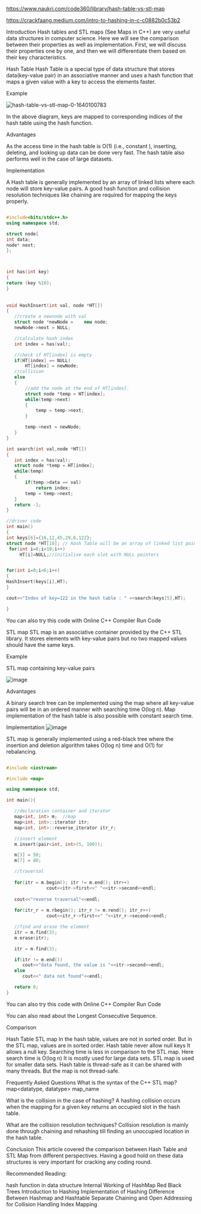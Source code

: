 https://www.naukri.com/code360/library/hash-table-vs-stl-map

https://crackfaang.medium.com/intro-to-hashing-in-c-c0882b0c53b2

Introduction
Hash tables and STL maps (See Maps in C++) are very useful data structures in computer science. Here we will see the comparison between their properties as well as implementation. First, we will discuss their properties one by one, and then we will differentiate them based on their key characteristics.

 

Hash Table
Hash Table is a special type of data structure that stores data(key-value pair) in an associative manner and uses a hash function that maps a given value with a key to access the elements faster. 

 

Example

 ![hash-table-vs-stl-map-0-1640100783](https://github.com/user-attachments/assets/ed52f021-3250-42ce-8926-e04b62aae084)


In the above diagram, keys are mapped to corresponding indices of the hash table using the hash function.

 

Advantages 

As the access time in the hash table is O(1) (i.e., constant  ), inserting, deleting, and looking up data can be done very fast.
The hash table also performs well in the case of large datasets.
 

Implementation

A Hash table is generally implemented by an array of linked lists where each node will store key-value pairs. A good hash function and collision resolution techniques like chaining are required for mapping the keys properly. 

 ```cpp

#include<bits/stdc++.h>
using namespace std;

struct node{
int data;
node* next;
};



int has(int key)
{
 return (key %10);
}  
    
    
 void HashInsert(int val, node *HT[])
{
    //create a newnode with val
    struct node *newNode =    new node;                      
    newNode->next = NULL;

    //calculate hash index
    int index = has(val);

    //check if HT[index] is empty
    if(HT[index] == NULL)
        HT[index] = newNode;
    //collision
    else
    {
        //add the node at the end of HT[index].
        struct node *temp = HT[index];
        while(temp->next)
        {
            temp = temp->next;
        }

        temp->next = newNode;
    }
}

 int search(int val,node *HT[])
{
    int index = has(val);
    struct node *temp = HT[index];
    while(temp)
    {
        if(temp->data == val)
            return index;
        temp = temp->next;
    }
    return -1;
}

//driver code
int main()
{
int keys[6]={16,12,45,29,6,122};
struct node *HT[10]; // Hash Table will be an array of linked list pointers
  for(int i=0;i<10;i++)
      HT[i]=NULL;//initialise each slot with NULL pointers


for(int i=0;i<6;i++)
{
HashInsert(keys[i],HT);
}

cout<<"Index of key=122 in the hash table : " <<search(keys[5],HT);

}

```
You can also try this code with Online C++ Compiler
Run Code
 


STL map
STL map is an associative container provided by the C++ STL library. It stores elements with key-value pairs but no two mapped values should have the same keys.

 

Example

STL map containing key-value pairs

![image](https://github.com/user-attachments/assets/6a653f72-69e5-4a92-89c2-9518908c9d13)

 

Advantages 

A binary search tree can be implemented using the map where all key-value pairs will be in an ordered manner with searching time O(log n).
Map implementation of the hash table is also possible with constant search time.
 

Implementation
![image](https://github.com/user-attachments/assets/c34315b2-ee75-4f60-98d0-2a2c4219f48b)


STL map is generally implemented using a red-black tree where the insertion and deletion algorithm takes O(log n) time and O(1) for rebalancing.

 ```cpp

#include <iostream>

#include <map>

using namespace std;

int main(){

    //declaration container and iterator
    map<int, int> m;  //map
    map<int, int>::iterator itr;
    map<int, int>::reverse_iterator itr_r;

    //insert element
    m.insert(pair<int, int>(5, 100));

    m[3] = 50;
    m[7] = 80;

    //traversal
    
    for(itr = m.begin(); itr != m.end(); itr++)
                cout<<itr->first<<" "<<itr->second<<endl;
                
    cout<<"reverse traversal"<<endl;
          
    for(itr_r = m.rbegin(); itr_r != m.rend(); itr_r++)
                cout<<itr_r->first<<" "<<itr_r->second<<endl;

    //find and erase the element
    itr = m.find(3);
    m.erase(itr);

    itr = m.find(3);

    if(itr != m.end())
       cout<<"data found, the value is "<<itr->second<<endl;
    else
       cout<<" data not found"<<endl;

    return 0;
}

```
You can also try this code with Online C++ Compiler
Run Code
 

You can also read about the Longest Consecutive Sequence.

Comparison
 

Hash Table
STL map
In the hash table, values are not in sorted order.	But in the STL map, values are in sorted order.
Hash table never allow null keys	It allows a null key.
Searching time is less in comparison to the STL map.	Here search time is O(log n)
It is mostly used for large data sets.	STL map is used for smaller data sets.
Hash table is thread-safe as it can be shared with many threads.	But the map is not thread-safe.
 

Frequently Asked Questions
What is the syntax of the C++ STL map?
map<datatype, datatype> map_name

What is the collision in the case of hashing?
A hashing collision occurs when the mapping for a given key returns an occupied slot in the hash table.

What are the collision resolution techniques?
Collision resolution is mainly done through chaining and rehashing till finding an unoccupied location in the hash table.

 

Conclusion
This article covered the comparison between Hash Table and STL Map from different perspectives. Having a good hold on these data structures is very important for cracking any coding round. 

 



Recommended Reading:

hash function in data structure
Internal Working of HashMap
Red Black Trees
Introduction to Hashing
Implementation of Hashing
Difference Between Hashmap and Hashtable
Separate Chaining and Open Addressing for Collision Handling
Index Mapping
